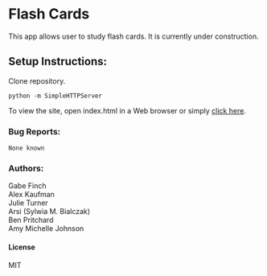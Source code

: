 # Flash Cards
This app allows user to study flash cards.  It is currently
under construction.

## Setup Instructions:
Clone repository.
```
python -m SimpleHTTPServer
```
To view the site, open index.html in a Web browser or simply [click here](http://alexkaufman06.github.io/tech-vocab/index.html).

### Bug Reports:
```
None known
```
### Authors:
Gabe Finch  
Alex Kaufman  
Julie Turner  
Arsi (Sylwia M. Bialczak)  
Ben Pritchard  
Amy Michelle Johnson

#### License
MIT
